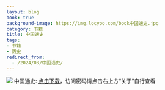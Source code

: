```yaml
---
layout: blog
book: true
background-image: https://img.locyoo.com/book中国通史.jpg
category: 书籍
title: 中国通史
tags:
- 书籍
- 历史
redirect_from:
  - /2024/03/中国通史/
---
```

![](https://img.locyoo.com/book中国通史.jpg)
中国通史: <a name = "ref1" href="https://url18.ctfile.com/f/50983618-1345419586-29492a?p=3619">点击下载</a>，访问密码请点击右上方“关于”自行查看